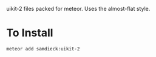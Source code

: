 
uikit-2 files packed for meteor.
Uses the almost-flat style.

# To Install
    meteor add samdieck:uikit-2
